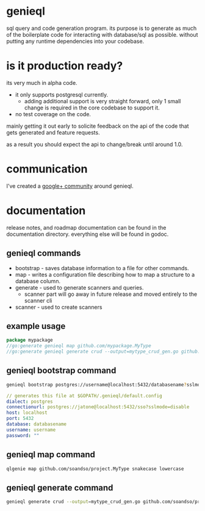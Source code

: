 # genieql
sql query and code generation program.
its purpose is to generate as much of the
boilerplate code for interacting with database/sql
as possible. without putting any runtime dependencies into
your codebase.

# is it production ready?
its very much in alpha code.
- it only supports postgresql currently.
  - adding additional support is very straight forward, only 1 small change is required in the core codebase
  to support it.
- no test coverage on the code.

mainly getting it out early to solicite feedback on the api
of the code that gets generated and feature requests.

as a result you should expect the api to change/break until around 1.0.

# communication
I've created a [google+ community](https://plus.google.com/communities/103872946940860163885) around genieql.

# documentation
release notes, and roadmap documentation
can be found in the documentation directory.
everything else will be found in godoc.

## genieql commands
- bootstrap - saves database information to a file for other commands.
- map - writes a configuration file describing how to map a structure to a database column.
- generate - used to generate scanners and queries.
  - scanner part will go away in future release and moved entirely to the scanner cli
- scanner - used to create scanners
## example usage
```go
package mypackage
//go:generate genieql map github.com/mypackage.MyType
//go:generate genieql generate crud --output=mytype_crud_gen.go github.com/mypackage.MyType my_table
```

## genieql bootstrap command
```bash
genieql bootstrap postgres://username@localhost:5432/databasename?sslmode=disable
```
```yml
// generates this file at $GOPATH/.genieql/default.config
dialect: postgres
connectionurl: postgres://jatone@localhost:5432/sso?sslmode=disable
host: localhost
port: 5432
database: databasename
username: username
password: ""
```
## genieql map command
```bash
qlgenie map github.com/soandso/project.MyType snakecase lowercase
```

## genieql generate command
```bash
genieql generate crud --output=mytype_crud_gen.go github.com/soandso/project.Type table
```
